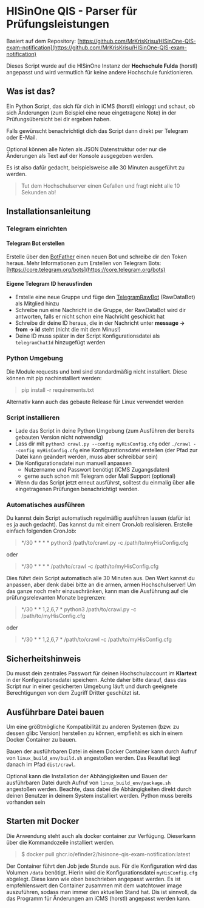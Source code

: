 # HISinOne QIS - Parser für Prüfungsleistungen

Basiert auf dem Repository: [https://github.com/MrKrisKrisu/HISinOne-QIS-exam-notification](https://github.com/MrKrisKrisu/HISinOne-QIS-exam-notification)

Dieses Script wurde auf die HISinOne Instanz der **Hochschule Fulda** (horstl) angepasst und wird vermutlich für keine andere Hochschule funktionieren.

## Was ist das?
Ein Python Script, das sich für dich in iCMS (horstl) einloggt und schaut, ob sich Änderungen (zum Beispiel eine neue eingetragene Note) in der Prüfungsübersicht bei dir ergeben haben.

Falls gewünscht benachrichtigt dich das Script dann direkt per Telegram oder E-Mail.

Optional können alle Noten als JSON Datenstruktur oder nur die Änderungen als Text auf der Konsole ausgegeben werden.

Es ist also dafür gedacht, beispielsweise alle 30 Minuten ausgeführt zu werden.
 
> Tut dem Hochschulserver einen Gefallen und fragt **nicht** alle 10 Sekunden ab!
 
## Installationsanleitung
### Telegram einrichten
#### Telegram Bot erstellen
Erstelle über den [BotFather](https://t.me/botfather) einen neuen Bot und schreibe dir den Token heraus.
Mehr Informationen zum Erstellen von Telegram Bots: [https://core.telegram.org/bots](https://core.telegram.org/bots)

#### Eigene Telegram ID herausfinden
* Erstelle eine neue Gruppe und füge den [TelegramRawBot](https://t.me/RawDataBot) (RawDataBot) als Mitglied hinzu
* Schreibe nun eine Nachricht in die Gruppe, der RawDataBot wird dir antworten, falls er nicht schon eine Nachricht geschickt hat
* Schreibe dir deine ID heraus, die in der Nachricht unter **message -> from -> id** steht (nicht die mit dem Minus!)
* Deine ID muss später in der Script Konfigurationsdatei als `telegramChatId` hinzugefügt werden

### Python Umgebung
Die Module requests und lxml sind standardmäßig nicht installiert. Diese können mit pip nachinstalliert werden:
> pip install -r requirements.txt

Alternativ kann auch das gebaute Release für Linux verwendet werden

### Script installieren
- Lade das Script in deine Python Umgebung (zum Ausführen der bereits gebauten Version nicht notwendig)
- Lass dir mit `python3 crawl.py --config myHisConfig.cfg` oder `./crawl --config myHisConfig.cfg` eine Konfigurationsdatei erstellen (der Pfad zur Datei kann geändert werden, muss aber schreibbar sein)
- Die Konfigurationsdatei nun manuell anpassen
    - Nutzername und Passwort benötigt (iCMS Zugangsdaten)
    - gerne auch schon mit Telegram oder Mail Support (optional)
- Wenn du das Script jetzt erneut ausführst, solltest du einmalig über **alle** eingetragenen Prüfungen benachrichtigt werden.

### Automatisches ausführen
Du kannst dein Script automatisch regelmäßig ausführen lassen (dafür ist es ja auch gedacht). Das kannst du mit einem CronJob realisieren. Erstelle einfach folgenden CronJob:

> */30 * * * * python3 /path/to/crawl.py -c /path/to/myHisConfig.cfg

oder

> */30 * * * * /path/to/crawl -c /path/to/myHisConfig.cfg

Dies führt dein Script automatisch alle 30 Minuten aus. Den Wert kannst du anpassen, aber denk dabei bitte an die armen, armen Hochschulserver! Um das ganze noch mehr einzuschränken, kann man die Ausführung auf die prüfungsrelevanten Monate begrenzen:

> */30 * * 1,2,6,7 * python3 /path/to/crawl.py -c /path/to/myHisConfig.cfg

oder

> */30 * * 1,2,6,7 * /path/to/crawl -c /path/to/myHisConfig.cfg

## Sicherheitshinweis
Du musst dein zentrales Passwort für deinen Hochschulaccount im **Klartext** in der Konfigurationsdatei speichern. Achte daher bitte darauf, dass das Script nur in einer gesicherten Umgebung läuft und durch geeignete Berechtigungen von dem Zugriff Dritter geschützt ist.

## Ausführbare Datei bauen
Um eine größtmögliche Kompatibilität zu anderen Systemen (bzw. zu dessen glibc Version) herstellen zu können, empfiehlt es sich in einem Docker Container zu bauen.

Bauen der ausführbaren Datei in einem Docker Container kann durch Aufruf von `linux_build_env/build.sh` angestoßen werden.
Das Resultat liegt danach im Pfad `dist/crawl`.

Optional kann die Installation der Abhängigkeiten und Bauen der ausführbaren Datei durch Aufruf von `linux_build_env/package.sh` angestoßen werden.
Beachte, dass dabei die Abhängigkeiten direkt durch deinen Benutzer in deinem System installiert werden. Python muss bereits vorhanden sein

## Starten mit Docker
Die Anwendung steht auch als docker container zur Verfügung. Dieserkann über die Kommandozeile installiert werden.
> $ docker pull ghcr.io/efinder2/hisinone-qis-exam-notification:latest

Der Container führt den Job jede Stunde aus. Für die Konfiguration wird das Volumen `/data` benötigt. Hierin wird die Konfigurationsdatei `myHisConfig.cfg` abgelegt. Diese kann wie oben beschrieben angepasst werden.
Es ist empfehlenswert den Container zusammen mit dem watchtower image auszuführen, sodass man immer den aktuellen Stand hat. Dis ist sinnvoll, da das Programm für Änderungen am iCMS (horstl) angepasst werden kann.
